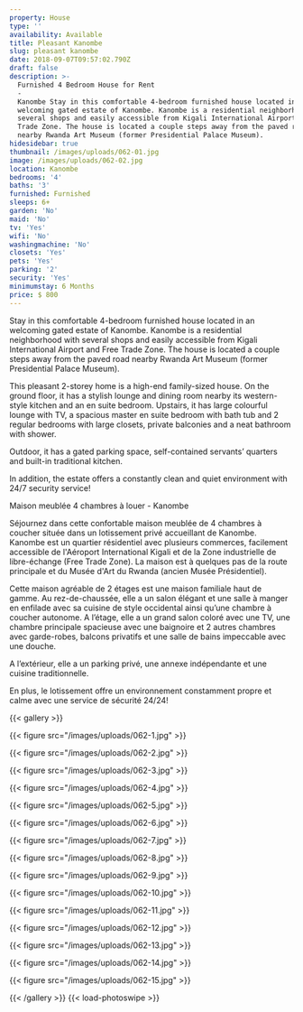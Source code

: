 ```yaml
---
property: House
type: ''
availability: Available
title: Pleasant Kanombe
slug: pleasant kanombe
date: 2018-09-07T09:57:02.790Z
draft: false
description: >-
  Furnished 4 Bedroom House for Rent
  -                                                                                
  Kanombe Stay in this comfortable 4-bedroom furnished house located in an
  welcoming gated estate of Kanombe. Kanombe is a residential neighborhood with
  several shops and easily accessible from Kigali International Airport and Free
  Trade Zone. The house is located a couple steps away from the paved road
  nearby Rwanda Art Museum (former Presidential Palace Museum).
hidesidebar: true
thumbnail: /images/uploads/062-01.jpg
image: /images/uploads/062-02.jpg
location: Kanombe
bedrooms: '4'
baths: '3'
furnished: Furnished
sleeps: 6+
garden: 'No'
maid: 'No'
tv: 'Yes'
wifi: 'No'
washingmachine: 'No'
closets: 'Yes'
pets: 'Yes'
parking: '2'
security: 'Yes'
minimumstay: 6 Months
price: $ 800
---
```

Stay in this comfortable 4-bedroom furnished house located in an welcoming gated estate of Kanombe. Kanombe is a residential neighborhood with several shops and easily accessible from Kigali International Airport and Free Trade Zone. The house is located a couple steps away from the paved road nearby Rwanda Art Museum (former Presidential Palace Museum).

This pleasant 2-storey home is a high-end family-sized house. On the ground floor, it has a stylish lounge and dining room nearby its western-style kitchen and an en suite bedroom. Upstairs, it has large colourful lounge with TV, a spacious master en suite bedroom with bath tub and 2 regular bedrooms with large closets, private balconies and a neat bathroom with shower.

Outdoor, it has a gated parking space, self-contained servants’ quarters and built-in traditional kitchen.

In addition, the estate offers a constantly clean and quiet environment with 24/7 security service!



Maison meublée 4 chambres à louer - Kanombe

Séjournez dans cette confortable maison meublée de 4 chambres à coucher située dans un lotissement privé accueillant de Kanombe. Kanombe est un quartier résidentiel avec plusieurs commerces, facilement accessible de l'Aéroport International Kigali et de la Zone industrielle de libre-échange (Free Trade Zone). La maison est à quelques pas de la route principale et du Musée d'Art du Rwanda (ancien Musée Présidentiel).

Cette maison agréable de 2 étages est une maison familiale haut de gamme. Au rez-de-chaussée, elle a un salon élégant et une salle à manger en enfilade avec sa cuisine de style occidental ainsi qu’une chambre à coucher autonome. A l’étage, elle a un grand salon coloré avec une TV, une chambre principale spacieuse avec une baignoire et 2 autres chambres avec garde-robes, balcons privatifs et une salle de bains impeccable avec une douche.

A l’extérieur, elle a un parking privé, une annexe indépendante et une cuisine traditionnelle.

En plus, le lotissement offre un environnement constamment propre et calme avec une service de sécurité 24/24!

{{< gallery >}} 

{{< figure src="/images/uploads/062-1.jpg" >}} 

{{< figure src="/images/uploads/062-2.jpg" >}}

 {{< figure src="/images/uploads/062-3.jpg" >}} 

{{< figure src="/images/uploads/062-4.jpg" >}}

{{< figure src="/images/uploads/062-5.jpg" >}}

 {{< figure src="/images/uploads/062-6.jpg" >}}

 {{< figure src="/images/uploads/062-7.jpg" >}}

 {{< figure src="/images/uploads/062-8.jpg" >}}

{{< figure src="/images/uploads/062-9.jpg" >}} 

{{< figure src="/images/uploads/062-10.jpg" >}}

 {{< figure src="/images/uploads/062-11.jpg" >}} 

{{< figure src="/images/uploads/062-12.jpg" >}}

{{< figure src="/images/uploads/062-13.jpg" >}}

{{< figure src="/images/uploads/062-14.jpg" >}}

{{< figure src="/images/uploads/062-15.jpg" >}}

 {{< /gallery >}} {{< load-photoswipe >}}
